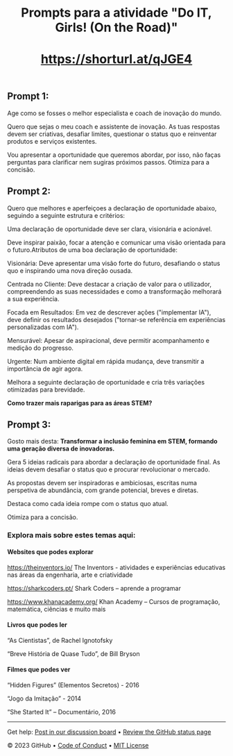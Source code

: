 <header>

<!--
  <<< Author notes: Course header >>>
  Include a 1280×640 image, course title in sentence case, and a concise description in emphasis.
  In your repository settings: enable template repository, add your 1280×640 social image, auto delete head branches.
  Add your open source license, GitHub uses MIT license.
-->

# Prompts para a atividade "Do IT, Girls! (On the Road)"

# https://shorturl.at/qJGE4 

</header>

## Prompt 1: 

Age como se fosses o melhor especialista e coach de inovação do mundo.

Quero que sejas o meu coach e assistente de inovação. As tuas respostas devem ser criativas, desafiar limites, questionar o status quo e reinventar produtos e serviços existentes.

Vou apresentar a oportunidade que queremos abordar, por isso, não faças perguntas para clarificar nem sugiras próximos passos.
Otimiza para a concisão.

## Prompt 2:

Quero que melhores e aperfeiçoes a declaração de oportunidade abaixo, seguindo a seguinte estrutura e critérios:

Uma declaração de oportunidade deve ser clara, visionária e acionável. 

Deve inspirar paixão, focar a atenção e comunicar uma visão orientada para o futuro.Atributos de uma boa declaração de oportunidade:

Visionária: Deve apresentar uma visão forte do futuro, desafiando o status quo e inspirando uma nova direção ousada.

Centrada no Cliente: Deve destacar a criação de valor para o utilizador, compreendendo as suas necessidades e como a transformação melhorará a sua experiência.

Focada em Resultados: Em vez de descrever ações ("implementar IA"), deve definir os resultados desejados ("tornar-se referência em experiências personalizadas com IA").

Mensurável: Apesar de aspiracional, deve permitir acompanhamento e medição do progresso.

Urgente: Num ambiente digital em rápida mudança, deve transmitir a importância de agir agora.

Melhora a seguinte declaração de oportunidade e cria três variações otimizadas para brevidade.

**Como trazer mais raparigas para as áreas STEM?**

## Prompt 3:

Gosto mais desta: **Transformar a inclusão feminina em STEM, formando uma geração diversa de inovadoras.**

Gera 5 ideias radicais para abordar a declaração de oportunidade final. As ideias devem desafiar o status quo e procurar revolucionar o mercado.

As propostas devem ser inspiradoras e ambiciosas, escritas numa perspetiva de abundância, com grande potencial, breves e diretas.

Destaca como cada ideia rompe com o status quo atual.

Otimiza para a concisão.



### Explora mais sobre estes temas aqui:

#### Websites que podes explorar

https://theinventors.io/ The Inventors - atividades e experiências educativas nas áreas da engenharia, arte e criatividade

https://sharkcoders.pt/ Shark Coders – aprende a programar

https://www.khanacademy.org/ Khan Academy – Cursos de programação, matemática, ciências e muito mais

#### Livros que podes ler

“As Cientistas”, de Rachel Ignotofsky

“Breve História de Quase Tudo”, de Bill Bryson

#### Filmes que podes ver

“Hidden Figures” (Elementos Secretos) - 2016

“Jogo da Imitação” - 2014

“She Started It” – Documentário, 2016




<footer>

<!--
  <<< Author notes: Footer >>>
  Add a link to get support, GitHub status page, code of conduct, license link.
-->

---

Get help: [Post in our discussion board](https://github.com/orgs/skills/discussions/categories/github-pages) &bull; [Review the GitHub status page](https://www.githubstatus.com/)

&copy; 2023 GitHub &bull; [Code of Conduct](https://www.contributor-covenant.org/version/2/1/code_of_conduct/code_of_conduct.md) &bull; [MIT License](https://gh.io/mit)

</footer>
